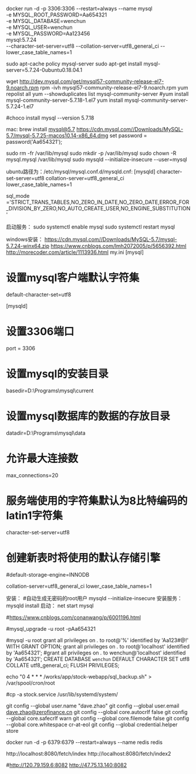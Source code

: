 docker run -d  -p 3306:3306 --restart=always --name mysql \
-e MYSQL_ROOT_PASSWORD=Aa654321 \
-e MYSQL_DATABASE=wenchun \
-e MYSQL_USER=wenchun \
-e MYSQL_PASSWORD=Aa123456 \
mysql:5.7.24 \
--character-set-server=utf8 --collation-server=utf8_general_ci --lower_case_table_names=1

sudo apt-cache policy mysql-server
sudo apt-get install mysql-server=5.7.24-0ubuntu0.18.04.1

wget http://dev.mysql.com/get/mysql57-community-release-el7-9.noarch.rpm
rpm -ivh mysql57-community-release-el7-9.noarch.rpm
yum repolist all
yum --showduplicates list mysql-community-server
#yum install mysql-community-server-5.7.18-1.el7
yum install mysql-community-server-5.7.24-1.el7

#choco install mysql --version 5.7.18

mac:
brew install mysql@5.7
https://cdn.mysql.com//Downloads/MySQL-5.7/mysql-5.7.25-macos10.14-x86_64.dmg
set password = password('Aa654321');

sudo rm -fr /var/lib/mysql
sudo mkdir -p /var/lib/mysql
sudo chown -R mysql.mysql /var/lib/mysql
sudo mysqld --initialize-insecure --user=mysql

ubuntu路径为：/etc/mysql/mysql.conf.d/mysqld.cnf:
[mysqld]
character-set-server=utf8
collation-server=utf8_general_ci
lower_case_table_names=1

sql_mode ='STRICT_TRANS_TABLES,NO_ZERO_IN_DATE,NO_ZERO_DATE,ERROR_FOR_DIVISION_BY_ZERO,NO_AUTO_CREATE_USER,NO_ENGINE_SUBSTITUTION'

启动服务：
sudo systemctl enable mysql
sudo systemctl restart mysql

windows安装：
https://cdn.mysql.com//Downloads/MySQL-5.7/mysql-5.7.24-winx64.zip
https://www.cnblogs.com/lmh2072005/p/5656392.html
http://morecoder.com/article/1113936.html
my.ini
[mysql]
# 设置mysql客户端默认字符集
default-character-set=utf8
 
[mysqld]
# 设置3306端口
port = 3306
# 设置mysql的安装目录
basedir=D:\Programs\mysql\current
# 设置mysql数据库的数据的存放目录
datadir=D:\Programs\mysql\data
# 允许最大连接数
max_connections=20
# 服务端使用的字符集默认为8比特编码的latin1字符集
character-set-server=utf8

# 创建新表时将使用的默认存储引擎
#default-storage-engine=INNODB

collation-server=utf8_general_ci
lower_case_table_names=1

安装：
#自动生成无密码的root用户
mysqld --initialize-insecure
安装服务：
mysqld install
启动：
net start mysql

#https://www.cnblogs.com/conanwang/p/6001196.html

#mysql_upgrade -u root -pAa654321

#mysql -u root
grant all privileges on *.* to root@'%' identified by 'Aa123#@!' WITH GRANT OPTION;
grant all privileges on *.* to root@'localhost' identified by 'Aa654321';
#grant all privileges on *.* to wenchun@'localhost' identified by 'Aa654321';
CREATE DATABASE `wenchun` DEFAULT CHARACTER SET utf8 COLLATE utf8_general_ci; 
FLUSH PRIVILEGES; 

echo "0 4 * * * /works/app/stock-webapp/sql_backup.sh" > /var/spool/cron/root  

#cp -a stock.service /usr/lib/systemd/system/

git config --global user.name "dave.zhao"
git config --global user.email dave.zhao@zerofinance.cn
git config --global core.autocrlf false
git config --global core.safecrlf warn
git config --global core.filemode false
git config --global core.whitespace cr-at-eol
git config --global credential.helper store

docker run -d -p 6379:6379 --restart=always --name redis redis

http://localhost:8080/fetch/index
http://localhost:8080/fetch/index2

#http://120.79.159.6:8082
http://47.75.13.140:8082